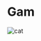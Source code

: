 # Gam

![cat](https://o.remove.bg/downloads/5df32bb4-da50-420c-a09b-08b012982f63/image-removebg-preview.png)
